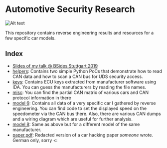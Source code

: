 # Automotive Security Research

![Alt text](/.res/logo.png?raw=true "Hax")

This repository contains reverse engineering results and resources for a few specific car models.

## Index

- [Slides of my talk @ BSides Stuttgart 2019](slides_bsidesSTR_2019.pdf)
- [helpers](helpers): Contains two simple Python PoCs that demonstrate how to read CAN data and how to scan a CAN bus for UDS security access.
- [keys](keys): Contains ECU keys extracted from manufacturer software using IDA. You can guess the manufacturers by reading the file names.
- [misc](misc): You can find the partial CAN matrix of various cars and CAN protocol information in there
- [model 6](model-6): Contains all data of a very specific car I gathered by reverse engineering. You can find code to set the displayed speed on the speedometer via the CAN bus there. Also, there are various CAN dumps and a wiring diagram which are useful for further analysis.
- [model 8](model-8): Same as above but for a different model of the same manufacturer.
- [paper.pdf](paper.pdf): Redacted version of a car hacking paper *someone* wrote. German only, sorry <:

